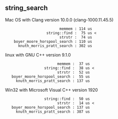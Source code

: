 ## string_search

Mac OS with Clang version 10.0.0 (clang-1000.11.45.5)
~~~~
                         memmem : 114 us
                   string::find :  75 us <
                         strstr :  74 us
    boyer_moore_horspool_search : 110 us
      knuth_morris_pratt_search : 302 us
~~~~

linux with GNU C++ version 9.1.0
~~~~
                        memmem :  37 us
                  string::find :  38 us <
                        strstr :  52 us
   boyer_moore_horspool_search :  55 us
     knuth_morris_pratt_search : 137 us
~~~~

Win32 with Microsoft Visual C++ version 1920
~~~~
                  string::find :  50 us
                        strstr :  14 us <
   boyer_moore_horspool_search : 137 us
     knuth_morris_pratt_search : 387 us
~~~~
